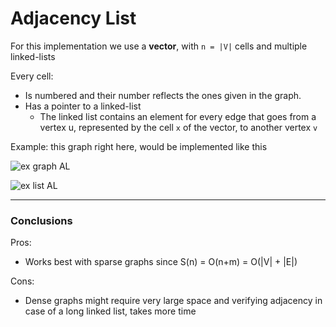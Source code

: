 # Adjacency List
For this implementation we use a **vector**, with `n = |V|` cells and multiple
linked-lists

Every cell:
* Is numbered and their number reflects the ones given in the graph.
* Has a pointer to a linked-list
  * The linked list contains an element for every edge that goes from 
  a vertex u, represented by the cell `x` of the vector, to another vertex `v`


Example: this graph right here, would be implemented like this

![ex graph AL](https://github.com/PayThePizzo/DataStrutucures-Algorithms/blob/main/Resources/exgraphAL.png?raw=TRUE)


![ex list AL](https://github.com/PayThePizzo/DataStrutucures-Algorithms/blob/main/Resources/exlistAL.png?raw=TRUE)


---

### Conclusions

Pros:
* Works best with sparse graphs since S(n) = O(n+m) = O(|V| + |E|)

Cons:
* Dense graphs might require very large space and verifying adjacency in case of a long linked list, takes more time